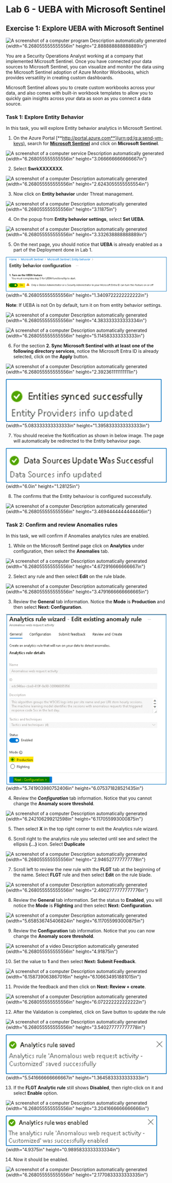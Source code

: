 # Lab 6 - UEBA with Microsoft Sentinel

## Exercise 1: Explore UEBA with Microsoft Sentinel

![A screenshot of a computer program Description automatically
generated](./media/image1.png){width="6.268055555555556in"
height="2.888888888888889in"}

You are a Security Operations Analyst working at a company that
implemented Microsoft Sentinel. Once you have connected your data
sources to Microsoft Sentinel, you can visualize and monitor the data
using the Microsoft Sentinel adoption of Azure Monitor Workbooks, which
provides versatility in creating custom dashboards.

Microsoft Sentinel allows you to create custom workbooks across your
data, and also comes with built-in workbook templates to allow you to
quickly gain insights across your data as soon as you connect a data
source.

### Task 1: Explore Entity Behavior

In this task, you will explore Entity behavior analytics in Microsoft
Sentinel.

1.  On the Azure
    Portal [**http://portal.azure.com**](urn:gd:lg:a:send-vm-keys),
    search for [**Microsoft Sentinel**](urn:gd:lg:a:send-vm-keys) and
    click on **Microsoft Sentinel**.

![A screenshot of a computer service Description automatically
generated](./media/image2.png){width="6.268055555555556in"
height="3.066666666666667in"}

2.  Select **SwrkXXXXXXX**.

![A screenshot of a computer Description automatically
generated](./media/image3.png){width="6.268055555555556in"
height="2.6243055555555554in"}

3.  Now click on **Entity behavior** under Threat management.

![A screenshot of a computer Description automatically
generated](./media/image4.png){width="6.268055555555556in"
height="3.11875in"}

4.  On the popup from **Entity behavior settings**, select **Set UEBA**.

![A screenshot of a computer Description automatically
generated](./media/image5.png){width="6.268055555555556in"
height="3.332638888888889in"}

5.  On the next page, you should notice that **UEBA** is already enabled
    as a part of the Deployment done in Lab 1.

![Screenshot](./media/image6.png){width="6.268055555555556in"
height="1.3409722222222222in"}

**Note**: If UEBA is not On by default, turn it on from entity behavior
settings.

![A screenshot of a computer Description automatically
generated](./media/image7.png){width="6.268055555555556in"
height="4.383333333333334in"}

![A screenshot of a computer Description automatically
generated](./media/image8.png){width="6.268055555555556in"
height="5.114583333333333in"}

6.  For the section **2. Sync Microsoft Sentinel with at least one of
    the following directory services**, notice the Microsoft Entra ID is
    already selected, click on the **Apply** button.

![A screenshot of a computer Description automatically
generated](./media/image9.png){width="6.268055555555556in"
height="2.392361111111111in"}

![Screenshot](./media/image10.png){width="5.083333333333333in"
height="1.3958333333333333in"}

7.  You should receive the Notification as shown in below image. The
    page will automatically be redirected to the Entity behaviour page.

![Screenshot](./media/image11.png){width="6.0in" height="1.28125in"}

8.  The confirms that the Entity behaviour is configured successfully.

![A screenshot of a computer Description automatically
generated](./media/image12.png){width="6.268055555555556in"
height="3.4694444444444446in"}

### Task 2: Confirm and review Anomalies rules

In this task, we will confirm if Anomalies analytics rules are enabled.

1.  While on the Microsoft Sentinel page click on **Analytics** under
    configuration, then select the **Anomalies** tab.

![A screenshot of a computer Description automatically
generated](./media/image13.png){width="6.268055555555556in"
height="4.672916666666667in"}

2.  Select any rule and then select **Edit** on the rule blade.

![A screenshot of a computer Description automatically
generated](./media/image14.png){width="6.268055555555556in"
height="3.4791666666666665in"}

3.  Review the **General** tab information. Notice
    the **Mode** is **Production** and then select **Next:
    Configuration**.

![](./media/image15.png){width="5.741903980752406in"
height="6.075371828521435in"}

4.  Review the ***Configuration*** tab information. Notice that you
    cannot change the **Anomaly score threshold**.

![A screenshot of a computer Description automatically
generated](./media/image16.png){width="6.242106299212598in"
height="6.117055993000875in"}

5.  Then select **X** in the top right corner to exit the Analytics rule
    wizard.

6.  Scroll right to the analytics rule you selected until see and select
    the ellipsis **(\...)** icon. Select **Duplicate**

![A screenshot of a computer Description automatically
generated](./media/image17.png){width="6.268055555555556in"
height="2.946527777777778in"}

7.  Scroll left to review the new rule with the **FLGT** tab at the
    beginning of the name. Select **FLGT** rule and then
    select **Edit** on the rule blade.

![A screenshot of a computer Description automatically
generated](./media/image18.png){width="6.268055555555556in"
height="2.4902777777777776in"}

8.  Review the **General** tab information. Set the status
    to **Enabled**, you will notice the **Mode** is **Flighting** and
    then select **Next: Configuration**.

![A screenshot of a computer Description automatically
generated](./media/image19.png){width="5.658536745406824in"
height="6.117055993000875in"}

9.  Review the **Configuration** tab information. Notice that you can
    now change the **Anomaly score threshold**.

![A screenshot of a video Description automatically
generated](./media/image20.png){width="6.268055555555556in"
height="4.91875in"}

10. Set the value to **1** and then select **Next: Submit Feedback**.

![A screenshot of a computer Description automatically
generated](./media/image21.png){width="6.158739063867016in"
height="6.106634951881015in"}

11. Provide the feedback and then click on **Next: Review + create**.

![A screenshot of a computer Description automatically
generated](./media/image22.png){width="6.268055555555556in"
height="6.072222222222222in"}

12. After the Validation is completed, click on Save button to update
    the rule

![A screenshot of a computer Description automatically
generated](./media/image23.png){width="6.268055555555556in"
height="3.540277777777778in"}

![Screenshot](./media/image24.png){width="5.541666666666667in"
height="1.3645833333333333in"}

13. If the **FLGT Analytic rule** still shows **Disabled**, then
    right-click on it and select **Enable** option.

![A screenshot of a computer Description automatically
generated](./media/image25.png){width="6.268055555555556in"
height="3.2041666666666666in"}

![Screenshot](./media/image26.png){width="4.9375in"
height="0.9895833333333334in"}

14. Now it should be enabled.

![A screenshot of a computer Description automatically
generated](./media/image27.png){width="6.268055555555556in"
height="2.1770833333333335in"}
